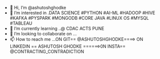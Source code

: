 - 👋 Hi, I’m @ashutoshghodke
- 👀 I’m interested in .DATA SCIENCE #PYTHON #AI-ML #HADOOP #HIVE #KAFKA #PYSPARK #MONGODB #CORE JAVA #LINUX OS #MYSQL #TABLEAU
- 🌱 I’m currently learning ..@ CDAC ACTS PUNE
- 💞️ I’m looking to collaborate on ...
- 📫 How to reach me ...ON GIT== @ASHUTOSHGHODKE====>  ON LINKEDIN == ASHUTOSH GHODKE ======>0N INSTA== @CONTRACTING_CONTRADICTION

<!---
ashutoshghodke/ashutoshghodke is a ✨ special ✨ repository because its `README.md` (this file) appears on your GitHub profile.
You can click the Preview link to take a look at your changes.
--->
